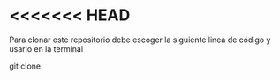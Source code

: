 # <<<<<<< HEAD

Para clonar este repositorio debe escoger la siguiente linea de código y usarlo en la terminal

git clone
